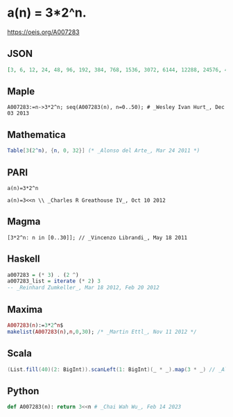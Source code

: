 # a\(n\) \= 3\*2^n\.
https://oeis.org/A007283
## JSON
```JSON
[3, 6, 12, 24, 48, 96, 192, 384, 768, 1536, 3072, 6144, 12288, 24576, 49152, 98304, 196608, 393216, 786432, 1572864, 3145728, 6291456, 12582912, 25165824, 50331648, 100663296, 201326592, 402653184, 805306368, 1610612736, 3221225472, 6442450944, 12884901888]
```
## Maple
```Maple
A007283:=n->3*2^n; seq(A007283(n), n=0..50); # _Wesley Ivan Hurt_, Dec 03 2013
```
## Mathematica
```Mathematica
Table[3(2^n), {n, 0, 32}] (* _Alonso del Arte_, Mar 24 2011 *)
```
## PARI
```PARI
a(n)=3*2^n
```
```PARI
a(n)=3<<n \\ _Charles R Greathouse IV_, Oct 10 2012
```
## Magma
```Magma
[3*2^n: n in [0..30]]; // _Vincenzo Librandi_, May 18 2011
```
## Haskell
```Haskell
a007283 = (* 3) . (2 ^)
a007283_list = iterate (* 2) 3
-- _Reinhard Zumkeller_, Mar 18 2012, Feb 20 2012
```
## Maxima
```Maxima
A007283(n):=3*2^n$
makelist(A007283(n),n,0,30); /* _Martin Ettl_, Nov 11 2012 */
```
## Scala
```Scala
(List.fill(40)(2: BigInt)).scanLeft(1: BigInt)(_ * _).map(3 * _) // _Alonso del Arte_, Nov 28 2019
```
## Python
```Python
def A007283(n): return 3<<n # _Chai Wah Wu_, Feb 14 2023
```
